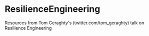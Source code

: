 # ResilienceEngineering
Resources from Tom Geraghty's (twitter.com/tom_geraghty) talk on Resilience Engineering
